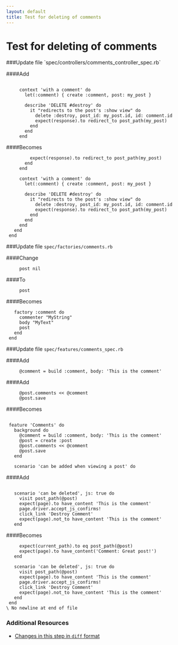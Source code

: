 ```yaml
---
layout: default
title: Test for deleting of comments
---
```


<h1 id="main">Test for deleting of comments</h1>
###Update file `spec/controllers/comments_controller_spec.rb`

####Add
```
 
     context 'with a comment' do
       let(:comment) { create :comment, post: my_post }
 
       describe 'DELETE #destroy' do
         it "redirects to the post's :show view" do
           delete :destroy, post_id: my_post.id, id: comment.id
           expect(response).to redirect_to post_path(my_post)
         end
       end
     end
```


####Becomes
```
         expect(response).to redirect_to post_path(my_post)
       end
     end
 
     context 'with a comment' do
       let(:comment) { create :comment, post: my_post }
 
       describe 'DELETE #destroy' do
         it "redirects to the post's :show view" do
           delete :destroy, post_id: my_post.id, id: comment.id
           expect(response).to redirect_to post_path(my_post)
         end
       end
     end
   end
 end

```


###Update file `spec/factories/comments.rb`

####Change
```
     post nil
```


####To
```
     post
```


####Becomes
```
   factory :comment do
     commenter "MyString"
     body "MyText"
     post
   end
 end

```


###Update file `spec/features/comments_spec.rb`

####Add
```
     @comment = build :comment, body: 'This is the comment'
```


####Add
```
     @post.comments << @comment
     @post.save
```


####Becomes
```
 
 feature 'Comments' do
   background do
     @comment = build :comment, body: 'This is the comment'
     @post = create :post
     @post.comments << @comment
     @post.save
   end
 
   scenario 'can be added when viewing a post' do

```


####Add
```
 
   scenario 'can be deleted', js: true do
     visit post_path(@post)
     expect(page).to have_content 'This is the comment'
     page.driver.accept_js_confirms!
     click_link 'Destroy Comment'
     expect(page).not_to have_content 'This is the comment'
   end
```


####Becomes
```
     expect(current_path).to eq post_path(@post)
     expect(page).to have_content('Comment: Great post!')
   end
 
   scenario 'can be deleted', js: true do
     visit post_path(@post)
     expect(page).to have_content 'This is the comment'
     page.driver.accept_js_confirms!
     click_link 'Destroy Comment'
     expect(page).not_to have_content 'This is the comment'
   end
 end
\ No newline at end of file

```



### Additional Resources

* [Changes in this step in `diff` format](https://github.com/software-academy/rails_getting_started_bdd/commit/8d02d6c95bb14a4019d2b18b2d9b0bcd0c9e8146)

